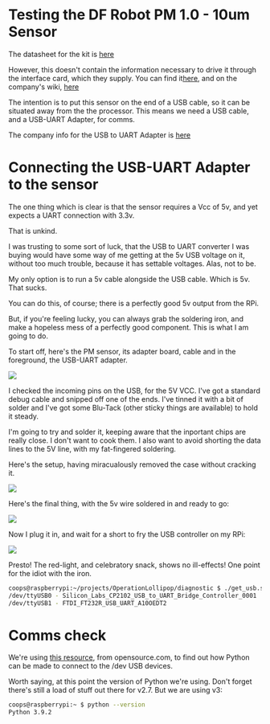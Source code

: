# Testing the DF Robot PM 1.0 - 10um Sensor 

The datasheet for the kit is [here](https://cdn.jsdelivr.net/gh/RescueStationCIC/OperationLollipopResources/sensor/pm/datasheet/PMS5003ST_series_data_manual_English_V2.6.pdf)  

However, this doesn't contain the information necessary to drive it through the interface card, which they supply. You can find it[here](https://www.dfrobot.com/product-1612.html), and on the company's wiki, [here](https://wiki.dfrobot.com/Air_Quality_Monitor__PM_2.5_Temperature_and_Humidity_Sensor__SKU__SEN0233#target_6)

The intention is to put this sensor on the end of a USB cable, so it can be situated away from the the processor. This means we need a USB cable, and a USB-UART Adapter, for comms.

The company info for the USB to UART Adapter is [here](https://www.deshide.com/product-details.html?pid=303205&_t=1661493660)


# Connecting the USB-UART Adapter to the sensor 

The one thing which is clear is that the sensor requires a Vcc of 5v, and yet expects a UART connection with 3.3v. 

That is unkind.  
 
I was trusting to some sort of luck, that the USB to UART converter I was buying would have some way of me getting at the 5v USB voltage on it, without too much trouble, because it has settable voltages. Alas, not to be.

My only option is to run a 5v cable alongside the USB cable. Which is 5v. That sucks.

You can do this, of course; there is a perfectly good 5v output from the RPi. 

But, if you're feeling lucky, you can always grab the soldering iron, and make a hopeless mess of a perfectly good component. This is what I am going to do.

To start off, here's the PM sensor, its adapter board, cable and in the foreground, the USB-UART adapter.

![](https://cdn.jsdelivr.net/gh/RescueStationCIC/OperationLollipopResources/sensor/pm/photo/IMG_0293.jpeg)  

I checked the incoming pins on the USB, for the 5V VCC. I've got a standard debug cable and snipped off one of the ends. I've tinned it with a bit of solder and I've got some Blu-Tack (other sticky things are available) to hold it steady.

I'm going to try and solder it, keeping aware that the inportant chips are really close. I don't want to cook them. I also want to avoid shorting the data lines to the 5V line, with my fat-fingered soldering.

Here's the setup, having miracualously removed the case without cracking it.

![](https://cdn.jsdelivr.net/gh/RescueStationCIC/OperationLollipopResources/sensor/pm/photo/IMG_0296.jpeg)  

Here's the final thing, with the 5v wire soldered in and ready to go:

![](https://cdn.jsdelivr.net/gh/RescueStationCIC/OperationLollipopResources/sensor/pm/photo/IMG_0300.jpeg) 

Now I plug it in, and wait for a short to fry the USB controller on my RPi:

![](https://cdn.jsdelivr.net/gh/RescueStationCIC/OperationLollipopResources/sensor/pm/photo/IMG_0301.jpeg) 

Presto! The red-light, and celebratory snack, shows no ill-effects! One point for the idiot with the iron.


```bash
coops@raspberrypi:~/projects/OperationLollipop/diagnostic $ ./get_usb.sh
/dev/ttyUSB0 - Silicon_Labs_CP2102_USB_to_UART_Bridge_Controller_0001
/dev/ttyUSB1 - FTDI_FT232R_USB_UART_A10OEDT2
```

# Comms check

We're using [this resource](https://opensource.com/article/20/5/usb-port-raspberry-pi-python), from opensource.com, to find out how Python can be made to connect to the /dev USB devices.

Worth saying, at this point the version of Python we're using. Don't forget there's still a load of stuff out there for v2.7. But we are using v3:

```bash
coops@raspberrypi:~ $ python --version
Python 3.9.2
```

